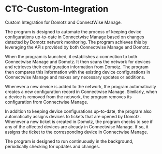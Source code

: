 # CTC-Custom-Integration
Custom Integration for Domotz and ConnectWise Manage.

The program is designed to automate the process of keeping device configurations up-to-date in Connectwise Manage based on changes detected by Domotz network monitoring. The program achieves this by leveraging the APIs provided by both Connectwise Manage and Domotz.

When the program is launched, it establishes a connection to both Connectwise Manage and Domotz. It then scans the network for devices and retrieves their configuration information from Domotz. The program then compares this information with the existing device configurations in Connectwise Manage and makes any necessary updates or additions.

Whenever a new device is added to the network, the program automatically creates a new configuration record in Connectwise Manage. Similarly, when a device is removed from the network, the program removes its configuration from Connectwise Manage.

In addition to keeping device configurations up-to-date, the program also automatically assigns devices to tickets that are opened by Domotz. Whenever a new ticket is created in Domotz, the program checks to see if any of the affected devices are already in Connectwise Manage. If so, it assigns the ticket to the corresponding device in Connectwise Manage.

The program is designed to run continuously in the background, periodically checking for updates and changes.
